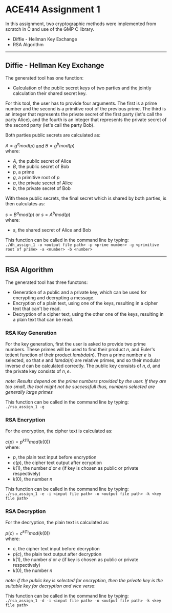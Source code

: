 # ACE414 Assignment 1 

In this assignment, two cryptographic methods were implemented from scratch in C and use of the GMP C library.

- Diffie - Hellman Key Exchange 
- RSA Algorithm

---

## Diffie - Hellman Key Exchange

The generated tool has one function:

- Calculation of the public secret keys of two parties and the jointly calculation their shared secret key.

For this tool, the user has to provide four arguments. The first is a prime number and the second is a primitive root of the previous prime. The third is an integer that represents the private secret of the first party (let's call the party Alice), and the fourth is an integer that represents the private secret of the second party (let's call the party Bob).  

Both parties public secrets are calculated as:

$A = g^{a} mod(p)$ and $B = g^{b} mod(p)$  
where:
- $A$, the public secret of Alice
- $B$, the public secret of Bob
- $p$, a prime
- $g$, a primitive root of $p$
- $a$, the private secret of Alice
- $b$, the private secret of Bob

With these public secrets, the final secret which is shared by both parties, is then calculates as:

$s = B^{a} mod(p)$ or $s = A^{b} mod(p)$  
where:
- $s$, the shared secret of Alice and Bob

This function can be called in the command line by typing:  
`./dh_assign_1 -o <output file path> -p <prime number> -g <primitive root of prime> -a <number> -b <number>`

---

## RSA Algorithm

The generated tool has three functons:

- Generation of a public and a private key, which can be used for encrypting and decrypting a message.
- Encryption of a plain text, using one of the keys, resulting in a cipher text that can't be read.
- Decryption of a cipher text, using the other one of the keys, resulting in a plain text that can be read.

### RSA Key Generation

For the key generation, first the user is asked to provide two prime numbers. These primes will be used to find their product $n$, and Euler's totient function of their product $lambda(n)$. Then a prime number $e$ is selected, so that $e$ and $lamda(n)$ are relative primes, and so their modular inverse $d$ can be calculated correctly. The public key consists of $n, d$, and the private key consists of $n, e$.

*note: Results depend on the prime numbers provided by the user. If they are too small, the tool might not be successfull thus, numbers selected are generally large primes*

This function can be called in the command line by typing:  
`./rsa_assign_1 -g`

### RSA Encryption

For the encryption, the cipher text is calculated as:

$c(p) = p^{k(1)} mod(k(0))$  
where:
- $p$, the plain text input before encryption
- $c(p)$, the cipher text output after ecryption
- $k(1)$, the number $d$ or $e$ (if key is chosen as public or private respectively)
- $k(0)$, the number $n$

This function can be called in the command line by typing:  
`./rsa_assign_1 -e -i <input file path> -o <output file path> -k <key file path>`

### RSA Decryption

For the decryption, the plain text is calculated as:

$p(c) = c^{k(1)} mod(k(0))$  
where:
- $c$, the cipher text input before decryption
- $p(c)$, the plain text output after decryption
- $k(1)$, the number $d$ or $e$ (if key is chosen as public or private respectively)
- $k(0)$, the number $n$

*note: if the public key is selected for encryption, then the private key is the suitable key for decryption and vice versa.*

This function can be called in the command line by typing:  
`./rsa_assign_1 -d -i <input file path> -o <output file path> -k <key file path>`

